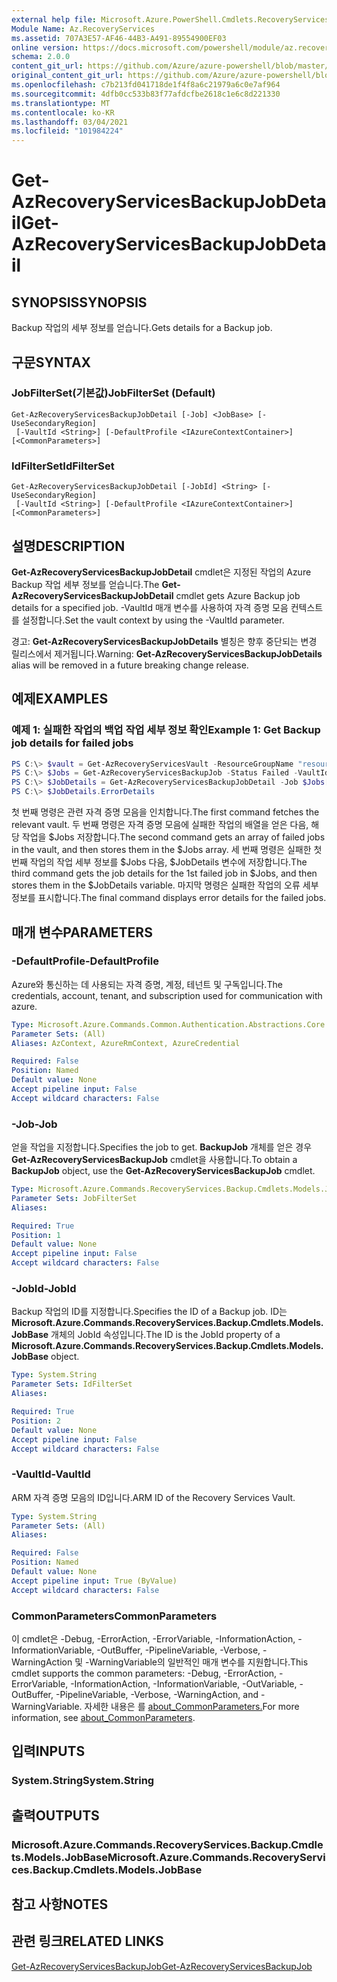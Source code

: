 ```yaml
---
external help file: Microsoft.Azure.PowerShell.Cmdlets.RecoveryServices.Backup.dll-Help.xml
Module Name: Az.RecoveryServices
ms.assetid: 707A3E57-AF46-44B3-A491-89554900EF03
online version: https://docs.microsoft.com/powershell/module/az.recoveryservices/get-azrecoveryservicesbackupjobdetail
schema: 2.0.0
content_git_url: https://github.com/Azure/azure-powershell/blob/master/src/RecoveryServices/RecoveryServices/help/Get-AzRecoveryServicesBackupJobDetail.md
original_content_git_url: https://github.com/Azure/azure-powershell/blob/master/src/RecoveryServices/RecoveryServices/help/Get-AzRecoveryServicesBackupJobDetail.md
ms.openlocfilehash: c7b213fd041718de1f4f8a6c21979a6c0e7af964
ms.sourcegitcommit: 4dfb0cc533b83f77afdcfbe2618c1e6c8d221330
ms.translationtype: MT
ms.contentlocale: ko-KR
ms.lasthandoff: 03/04/2021
ms.locfileid: "101984224"
---
```

# <span data-ttu-id="ed249-101">Get-AzRecoveryServicesBackupJobDetail</span><span class="sxs-lookup"><span data-stu-id="ed249-101">Get-AzRecoveryServicesBackupJobDetail</span></span>

## <span data-ttu-id="ed249-102">SYNOPSIS</span><span class="sxs-lookup"><span data-stu-id="ed249-102">SYNOPSIS</span></span>

<span data-ttu-id="ed249-103">Backup 작업의 세부 정보를 얻습니다.</span><span class="sxs-lookup"><span data-stu-id="ed249-103">Gets details for a Backup job.</span></span>

## <span data-ttu-id="ed249-104">구문</span><span class="sxs-lookup"><span data-stu-id="ed249-104">SYNTAX</span></span>

### <span data-ttu-id="ed249-105">JobFilterSet(기본값)</span><span class="sxs-lookup"><span data-stu-id="ed249-105">JobFilterSet (Default)</span></span>
```
Get-AzRecoveryServicesBackupJobDetail [-Job] <JobBase> [-UseSecondaryRegion]
 [-VaultId <String>] [-DefaultProfile <IAzureContextContainer>] [<CommonParameters>]
```

### <span data-ttu-id="ed249-106">IdFilterSet</span><span class="sxs-lookup"><span data-stu-id="ed249-106">IdFilterSet</span></span>
```
Get-AzRecoveryServicesBackupJobDetail [-JobId] <String> [-UseSecondaryRegion]
 [-VaultId <String>] [-DefaultProfile <IAzureContextContainer>] [<CommonParameters>]
```

## <span data-ttu-id="ed249-107">설명</span><span class="sxs-lookup"><span data-stu-id="ed249-107">DESCRIPTION</span></span>

<span data-ttu-id="ed249-108">**Get-AzRecoveryServicesBackupJobDetail** cmdlet은 지정된 작업의 Azure Backup 작업 세부 정보를 얻습니다.</span><span class="sxs-lookup"><span data-stu-id="ed249-108">The **Get-AzRecoveryServicesBackupJobDetail** cmdlet gets Azure Backup job details for a specified job.</span></span>
<span data-ttu-id="ed249-109">-VaultId 매개 변수를 사용하여 자격 증명 모음 컨텍스트를 설정합니다.</span><span class="sxs-lookup"><span data-stu-id="ed249-109">Set the vault context by using the -VaultId parameter.</span></span>

<span data-ttu-id="ed249-110">경고: **Get-AzRecoveryServicesBackupJobDetails** 별칭은 향후 중단되는 변경 릴리스에서 제거됩니다.</span><span class="sxs-lookup"><span data-stu-id="ed249-110">Warning: **Get-AzRecoveryServicesBackupJobDetails** alias will be removed in a future breaking change release.</span></span>

## <span data-ttu-id="ed249-111">예제</span><span class="sxs-lookup"><span data-stu-id="ed249-111">EXAMPLES</span></span>

### <span data-ttu-id="ed249-112">예제 1: 실패한 작업의 백업 작업 세부 정보 확인</span><span class="sxs-lookup"><span data-stu-id="ed249-112">Example 1: Get Backup job details for failed jobs</span></span>

```powershell
PS C:\> $vault = Get-AzRecoveryServicesVault -ResourceGroupName "resourceGroup" -Name "vaultName"
PS C:\> $Jobs = Get-AzRecoveryServicesBackupJob -Status Failed -VaultId $vault.ID
PS C:\> $JobDetails = Get-AzRecoveryServicesBackupJobDetail -Job $Jobs[0] -VaultId $vault.ID
PS C:\> $JobDetails.ErrorDetails
```

<span data-ttu-id="ed249-113">첫 번째 명령은 관련 자격 증명 모음을 인치합니다.</span><span class="sxs-lookup"><span data-stu-id="ed249-113">The first command fetches the relevant vault.</span></span> <span data-ttu-id="ed249-114">두 번째 명령은 자격 증명 모음에 실패한 작업의 배열을 얻은 다음, 해당 작업을 $Jobs 저장합니다.</span><span class="sxs-lookup"><span data-stu-id="ed249-114">The second command gets an array of failed jobs in the vault, and then stores them in the $Jobs array.</span></span>
<span data-ttu-id="ed249-115">세 번째 명령은 실패한 첫 번째 작업의 작업 세부 정보를 $Jobs 다음, $JobDetails 변수에 저장합니다.</span><span class="sxs-lookup"><span data-stu-id="ed249-115">The third command gets the job details for the 1st failed job in $Jobs, and then stores them in the $JobDetails variable.</span></span>
<span data-ttu-id="ed249-116">마지막 명령은 실패한 작업의 오류 세부 정보를 표시합니다.</span><span class="sxs-lookup"><span data-stu-id="ed249-116">The final command displays error details for the failed jobs.</span></span>

## <span data-ttu-id="ed249-117">매개 변수</span><span class="sxs-lookup"><span data-stu-id="ed249-117">PARAMETERS</span></span>

### <span data-ttu-id="ed249-118">-DefaultProfile</span><span class="sxs-lookup"><span data-stu-id="ed249-118">-DefaultProfile</span></span>

<span data-ttu-id="ed249-119">Azure와 통신하는 데 사용되는 자격 증명, 계정, 테넌트 및 구독입니다.</span><span class="sxs-lookup"><span data-stu-id="ed249-119">The credentials, account, tenant, and subscription used for communication with azure.</span></span>

```yaml
Type: Microsoft.Azure.Commands.Common.Authentication.Abstractions.Core.IAzureContextContainer
Parameter Sets: (All)
Aliases: AzContext, AzureRmContext, AzureCredential

Required: False
Position: Named
Default value: None
Accept pipeline input: False
Accept wildcard characters: False
```

### <span data-ttu-id="ed249-120">-Job</span><span class="sxs-lookup"><span data-stu-id="ed249-120">-Job</span></span>

<span data-ttu-id="ed249-121">얻을 작업을 지정합니다.</span><span class="sxs-lookup"><span data-stu-id="ed249-121">Specifies the job to get.</span></span>
<span data-ttu-id="ed249-122">**BackupJob** 개체를 얻은 경우 **Get-AzRecoveryServicesBackupJob** cmdlet을 사용합니다.</span><span class="sxs-lookup"><span data-stu-id="ed249-122">To obtain a **BackupJob** object, use the **Get-AzRecoveryServicesBackupJob** cmdlet.</span></span>

```yaml
Type: Microsoft.Azure.Commands.RecoveryServices.Backup.Cmdlets.Models.JobBase
Parameter Sets: JobFilterSet
Aliases:

Required: True
Position: 1
Default value: None
Accept pipeline input: False
Accept wildcard characters: False
```

### <span data-ttu-id="ed249-123">-JobId</span><span class="sxs-lookup"><span data-stu-id="ed249-123">-JobId</span></span>

<span data-ttu-id="ed249-124">Backup 작업의 ID를 지정합니다.</span><span class="sxs-lookup"><span data-stu-id="ed249-124">Specifies the ID of a Backup job.</span></span>
<span data-ttu-id="ed249-125">ID는 **Microsoft.Azure.Commands.RecoveryServices.Backup.Cmdlets.Models.JobBase** 개체의 JobId 속성입니다.</span><span class="sxs-lookup"><span data-stu-id="ed249-125">The ID is the JobId property of a **Microsoft.Azure.Commands.RecoveryServices.Backup.Cmdlets.Models.JobBase** object.</span></span>

```yaml
Type: System.String
Parameter Sets: IdFilterSet
Aliases:

Required: True
Position: 2
Default value: None
Accept pipeline input: False
Accept wildcard characters: False
```

### <span data-ttu-id="ed249-126">-VaultId</span><span class="sxs-lookup"><span data-stu-id="ed249-126">-VaultId</span></span>

<span data-ttu-id="ed249-127">ARM 자격 증명 모음의 ID입니다.</span><span class="sxs-lookup"><span data-stu-id="ed249-127">ARM ID of the Recovery Services Vault.</span></span>

```yaml
Type: System.String
Parameter Sets: (All)
Aliases:

Required: False
Position: Named
Default value: None
Accept pipeline input: True (ByValue)
Accept wildcard characters: False
```

### <span data-ttu-id="ed249-128">CommonParameters</span><span class="sxs-lookup"><span data-stu-id="ed249-128">CommonParameters</span></span>
<span data-ttu-id="ed249-129">이 cmdlet은 -Debug, -ErrorAction, -ErrorVariable, -InformationAction, -InformationVariable, -OutBuffer, -PipelineVariable, -Verbose, -WarningAction 및 -WarningVariable의 일반적인 매개 변수를 지원합니다.</span><span class="sxs-lookup"><span data-stu-id="ed249-129">This cmdlet supports the common parameters: -Debug, -ErrorAction, -ErrorVariable, -InformationAction, -InformationVariable, -OutVariable, -OutBuffer, -PipelineVariable, -Verbose, -WarningAction, and -WarningVariable.</span></span> <span data-ttu-id="ed249-130">자세한 내용은 를 [about_CommonParameters.](http://go.microsoft.com/fwlink/?LinkID=113216)</span><span class="sxs-lookup"><span data-stu-id="ed249-130">For more information, see [about_CommonParameters](http://go.microsoft.com/fwlink/?LinkID=113216).</span></span>

## <span data-ttu-id="ed249-131">입력</span><span class="sxs-lookup"><span data-stu-id="ed249-131">INPUTS</span></span>

### <span data-ttu-id="ed249-132">System.String</span><span class="sxs-lookup"><span data-stu-id="ed249-132">System.String</span></span>

## <span data-ttu-id="ed249-133">출력</span><span class="sxs-lookup"><span data-stu-id="ed249-133">OUTPUTS</span></span>

### <span data-ttu-id="ed249-134">Microsoft.Azure.Commands.RecoveryServices.Backup.Cmdlets.Models.JobBase</span><span class="sxs-lookup"><span data-stu-id="ed249-134">Microsoft.Azure.Commands.RecoveryServices.Backup.Cmdlets.Models.JobBase</span></span>

## <span data-ttu-id="ed249-135">참고 사항</span><span class="sxs-lookup"><span data-stu-id="ed249-135">NOTES</span></span>

## <span data-ttu-id="ed249-136">관련 링크</span><span class="sxs-lookup"><span data-stu-id="ed249-136">RELATED LINKS</span></span>

[<span data-ttu-id="ed249-137">Get-AzRecoveryServicesBackupJob</span><span class="sxs-lookup"><span data-stu-id="ed249-137">Get-AzRecoveryServicesBackupJob</span></span>](./Get-AzRecoveryServicesBackupJob.md)
